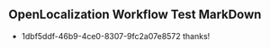 ## OpenLocalization Workflow Test MarkDown
* 1dbf5ddf-46b9-4ce0-8307-9fc2a07e8572 thanks!

<!--HONumber=Jul16_HO3-->


